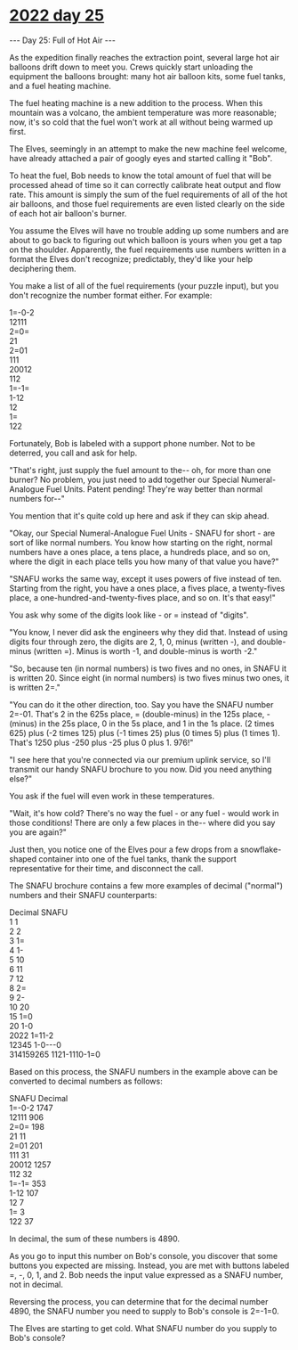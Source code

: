 # [2022 day 25](https://adventofcode.com/2022/day/25)

--- Day 25: Full of Hot Air ---

As the expedition finally reaches the extraction point, several large hot air balloons drift down to meet you. Crews quickly start unloading the equipment the balloons brought: many hot air balloon kits, some fuel tanks, and a fuel heating machine.



The fuel heating machine is a new addition to the process. When this mountain was a volcano, the ambient temperature was more reasonable; now, it's so cold that the fuel won't work at all without being warmed up first.



The Elves, seemingly in an attempt to make the new machine feel welcome, have already attached a pair of googly eyes and started calling it "Bob".



To heat the fuel, Bob needs to know the total amount of fuel that will be processed ahead of time so it can correctly calibrate heat output and flow rate. This amount is simply the sum of the fuel requirements of all of the hot air balloons, and those fuel requirements are even listed clearly on the side of each hot air balloon's burner.



You assume the Elves will have no trouble adding up some numbers and are about to go back to figuring out which balloon is yours when you get a tap on the shoulder. Apparently, the fuel requirements use numbers written in a format the Elves don't recognize; predictably, they'd like your help deciphering them.



You make a list of all of the fuel requirements (your puzzle input), but you don't recognize the number format either. For example:



1=-0-2\
12111\
2=0=\
21\
2=01\
111\
20012\
112\
1=-1=\
1-12\
12\
1=\
122



Fortunately, Bob is labeled with a support phone number. Not to be deterred, you call and ask for help.



"That's right, just supply the fuel amount to the-- oh, for more than one burner? No problem, you just need to add together our Special Numeral-Analogue Fuel Units. Patent pending! They're way better than normal numbers for--"



You mention that it's quite cold up here and ask if they can skip ahead.



"Okay, our Special Numeral-Analogue Fuel Units - SNAFU for short - are sort of like normal numbers. You know how starting on the right, normal numbers have a ones place, a tens place, a hundreds place, and so on, where the digit in each place tells you how many of that value you have?"



"SNAFU works the same way, except it uses powers of five instead of ten. Starting from the right, you have a ones place, a fives place, a twenty-fives place, a one-hundred-and-twenty-fives place, and so on. It's that easy!"



You ask why some of the digits look like - or = instead of "digits".



"You know, I never did ask the engineers why they did that. Instead of using digits four through zero, the digits are 2, 1, 0, minus (written -), and double-minus (written =). Minus is worth -1, and double-minus is worth -2."



"So, because ten (in normal numbers) is two fives and no ones, in SNAFU it is written 20. Since eight (in normal numbers) is two fives minus two ones, it is written 2=."



"You can do it the other direction, too. Say you have the SNAFU number 2=-01. That's 2 in the 625s place, = (double-minus) in the 125s place, - (minus) in the 25s place, 0 in the 5s place, and 1 in the 1s place. (2 times 625) plus (-2 times 125) plus (-1 times 25) plus (0 times 5) plus (1 times 1). That's 1250 plus -250 plus -25 plus 0 plus 1. 976!"



"I see here that you're connected via our premium uplink service, so I'll transmit our handy SNAFU brochure to you now. Did you need anything else?"



You ask if the fuel will even work in these temperatures.



"Wait, it's how cold? There's no way the fuel - or any fuel - would work in those conditions! There are only a few places in the-- where did you say you are again?"



Just then, you notice one of the Elves pour a few drops from a snowflake-shaped container into one of the fuel tanks, thank the support representative for their time, and disconnect the call.



The SNAFU brochure contains a few more examples of decimal ("normal") numbers and their SNAFU counterparts:



Decimal          SNAFU\
        1              1\
        2              2\
        3             1=\
        4             1-\
        5             10\
        6             11\
        7             12\
        8             2=\
        9             2-\
       10             20\
       15            1=0\
       20            1-0\
     2022         1=11-2\
    12345        1-0---0\
314159265  1121-1110-1=0



Based on this process, the SNAFU numbers in the example above can be converted to decimal numbers as follows:



SNAFU  Decimal\
1=-0-2     1747\
 12111      906\
  2=0=      198\
    21       11\
  2=01      201\
   111       31\
 20012     1257\
   112       32\
 1=-1=      353\
  1-12      107\
    12        7\
    1=        3\
   122       37



In decimal, the sum of these numbers is 4890.



As you go to input this number on Bob's console, you discover that some buttons you expected are missing. Instead, you are met with buttons labeled =, -, 0, 1, and 2. Bob needs the input value expressed as a SNAFU number, not in decimal.



Reversing the process, you can determine that for the decimal number 4890, the SNAFU number you need to supply to Bob's console is 2=-1=0.



The Elves are starting to get cold. What SNAFU number do you supply to Bob's console?




